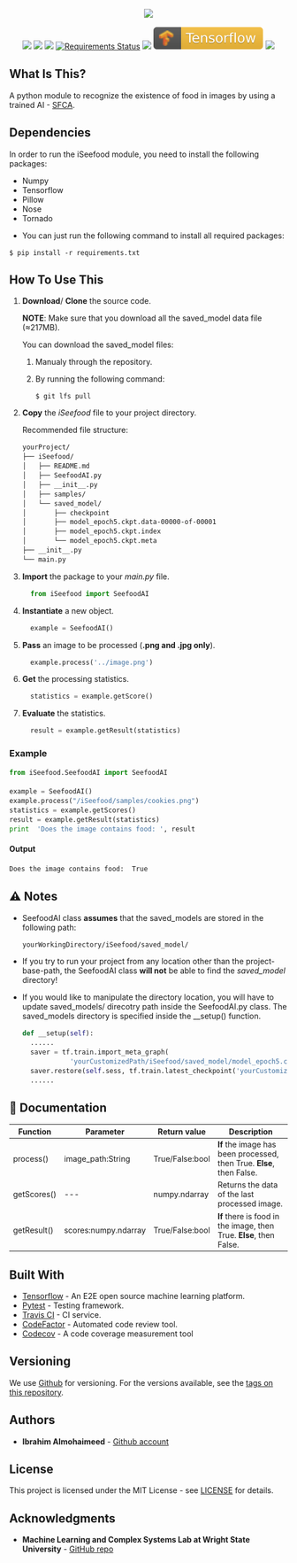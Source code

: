 
<p align="center">
  <img src="https://i.ibb.co/5vrHn2B/i-Seefood-Readme.jpg">
</p>

<p align="center">
   <a href="https://travis-ci.com/IbrahimNM/iSeefood" alt="Contributors">
        <img src="https://travis-ci.com/IbrahimNM/iSeefood.svg?token=Z7DztJ4D33ytYAbsRtvx&branch=master" /></a>
  <a href="https://www.codefactor.io/repository/github/ibrahimnm/iseefood" alt="Contributors">
        <img src="https://www.codefactor.io/repository/github/ibrahimnm/iseefood/badge" /></a>
  <a href="https://codecov.io/gh/IbrahimNM/iSeefood" alt="Contributors">
        <img src="https://codecov.io/gh/IbrahimNM/iSeefood/branch/master/graph/badge.svg?token=M1xWBWCg2X" /></a>
  <a href="https://requires.io/github/IbrahimNM/iSeefood/requirements/?branch=master"><img        src="https://requires.io/github/IbrahimNM/iSeefood/requirements.svg?branch=master" alt="Requirements Status" /></a>
  <a href="https://opensource.org/licenses/mit-license.php" alt="Contributors">
        <img src="https://badges.frapsoft.com/os/mit/mit.svg?v=103" /></a>
  <a href="https://www.tensorflow.org/" alt="Contributors">
        <img src="https://github.com/aleen42/badges/blob/master/src/tensorflow.svg" /></a>
  <a href="https://github.com/" alt="Contributors">
        <img src="https://aleen42.github.io/badges/src/github.svg" /></a>
</p>

## What Is This?
  A python module to recognize the existence of food in images by using a trained AI - [SFCA](https://github.com/wsu-wacs/seefood). 
## Dependencies
In order to run the iSeefood module, you need to install the following packages: 
  * Numpy
  * Tensorflow
  * Pillow 
  * Nose
  * Tornado
  
  - You can just run the following command to install all required packages:
  ```console
  $ pip install -r requirements.txt
  ```
  
## How To Use This
1. **Download**/ **Clone** the source code. 
   
   **NOTE**: Make sure that you download all the saved_model data file (≈217MB). 
  
    You can download the saved_model files:
      1. Manualy through the repository.
      2. By running the following command:

          ```console
          $ git lfs pull
          ```
2. **Copy** the *iSeefood* file to your project directory. 
    
    Recommended file structure:
    ```bash
    yourProject/
    ├── iSeefood/
    │   ├── README.md
    │   ├── SeefoodAI.py
    │   ├── __init__.py
    │   ├── samples/
    │   └── saved_model/
    │       ├── checkpoint
    │       ├── model_epoch5.ckpt.data-00000-of-00001
    │       ├── model_epoch5.ckpt.index
    │       └── model_epoch5.ckpt.meta
    ├── __init__.py
    └── main.py
    ```
    
3. **Import** the package to your *main.py* file.
    
    ```python
      from iSeefood import SeefoodAI
    ```
4. **Instantiate** a new object.
    ```python
      example = SeefoodAI()
    ```
5. **Pass** an image to be processed (**.png and .jpg only**).
    ```python
      example.process('../image.png')
    ```
6. **Get** the processing statistics.
    ```python
      statistics = example.getScore()
    ```
7. **Evaluate** the statistics.
    ```python
      result = example.getResult(statistics)
    ```
### Example
  ```python
  from iSeefood.SeefoodAI import SeefoodAI

  example = SeefoodAI()
  example.process("/iSeefood/samples/cookies.png")
  statistics = example.getScores()
  result = example.getResult(statistics)
  print  'Does the image contains food: ', result
  ```
  #### Output
  ```bash
  Does the image contains food:  True
  ```
## :warning: Notes
  * SeefoodAI class **assumes** that the saved_models are stored in the following path:
      ```bash
      yourWorkingDirectory/iSeefood/saved_model/
      ```
  * If you try to run your project from any location other than the project-base-path, the SeefoodAI class **will not** be able to find the *saved_model* directory!
  * If you would like to manipulate the directory location, you will have to update saved_models/ direcotry path inside the SeefoodAI.py class. The saved_models directory is specified inside the __setup() function. 
    
    ```python
    def __setup(self):
      ......
      saver = tf.train.import_meta_graph(
                'yourCustomizedPath/iSeefood/saved_model/model_epoch5.ckpt.meta')
      saver.restore(self.sess, tf.train.latest_checkpoint('yourCustomizedPath/iSeefood/saved_model/'))
      ......
    ```
## :page_with_curl: Documentation
|   Function    |   Parameter   | Return value | Description|
| ------------- | ------------- | ------------ | -----------
|   process()     | image_path:String  | True/False:bool     | **If** the image has been processed, then True. **Else**, then False. |
|  getScores()    | ---           |   numpy.ndarray     | Returns the data of the last processed image. 
|  getResult()  | scores:numpy.ndarray  | True/False:bool    | **If** there is food in the image, then True. **Else**, then False.

## Built With

* [Tensorflow](https://www.tensorflow.org/) - An E2E open source machine learning platform.
* [Pytest](https://docs.pytest.org/) - Testing framework.
* [Travis CI](https://travis-ci.com/) - CI service.
* [CodeFactor](https://www.codefactor.io) - Automated code review tool.
* [Codecov](https://codecov.io/) - A code coverage measurement tool   

## Versioning

We use [Github](https://github.com/) for versioning. For the versions available, see the [tags on this repository](https://github.com/IbrahimNM/BudgetOrganizer/tags).

## Authors

* **Ibrahim Almohaimeed** - [Github account](https://github.com/IbrahimNM)

## License

This project is licensed under the MIT License - see [LICENSE](LICENSE) for details.

## Acknowledgments
* **Machine Learning and Complex Systems Lab at Wright State University** - [GitHub repo](https://github.com/wsu-wacs/seefood)
# 
